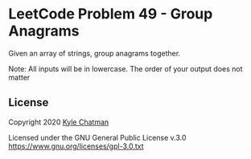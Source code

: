 # LeetCode Problem 49 - Group Anagrams
Given an array of strings, group anagrams together.

Note:
All inputs will be in lowercase.
The order of your output does not matter

## License
Copyright 2020 [Kyle Chatman](http://www.kchatman.com)

Licensed under the GNU General Public License v.3.0
https://www.gnu.org/licenses/gpl-3.0.txt